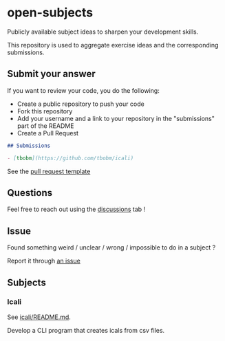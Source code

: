 # open-subjects

Publicly available subject ideas to sharpen your development skills.

This repository is used to aggregate exercise ideas and the corresponding submissions.

## Submit your answer

If you want to review your code, you do the following:
- Create a public repository to push your code
- Fork this repository
- Add your username and a link to your repository in the "submissions" part of the README
- Create a Pull Request

```markdown
## Submissions

- [tbobm](https://github.com/tbobm/icali)
```

See the [pull request template](./.github/pull_request_template.md)

## Questions

Feel free to reach out using the [discussions][gh-discussions] tab !

## Issue

Found something weird / unclear / wrong / impossible to do in a subject ?

Report it through [an issue][gh-issue-new]

## Subjects

### Icali

See [icali/README.md](./icali/README.md).

Develop a CLI program that creates icals from csv files.

[gh-discussions]: https://github.com/tbobm/open-subjects/discussions
[gh-issue-new]: https://github.com/tbobm/open-subjects/issues/new
